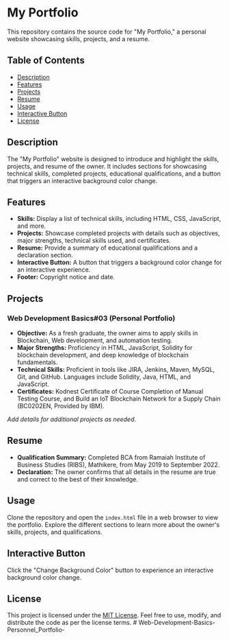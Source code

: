 # My Portfolio

This repository contains the source code for "My Portfolio," a personal website showcasing skills, projects, and a resume.

## Table of Contents

- [Description](#description)
- [Features](#features)
- [Projects](#projects)
- [Resume](#resume)
- [Usage](#usage)
- [Interactive Button](#interactive-button)
- [License](#license)

## Description

The "My Portfolio" website is designed to introduce and highlight the skills, projects, and resume of the owner. It includes sections for showcasing technical skills, completed projects, educational qualifications, and a button that triggers an interactive background color change.

## Features

- **Skills:** Display a list of technical skills, including HTML, CSS, JavaScript, and more.
- **Projects:** Showcase completed projects with details such as objectives, major strengths, technical skills used, and certificates.
- **Resume:** Provide a summary of educational qualifications and a declaration section.
- **Interactive Button:** A button that triggers a background color change for an interactive experience.
- **Footer:** Copyright notice and date.

## Projects

### Web Development Basics#03 (Personal Portfolio)

- **Objective:** As a fresh graduate, the owner aims to apply skills in Blockchain, Web development, and automation testing.
- **Major Strengths:** Proficiency in HTML, JavaScript, Solidity for blockchain development, and deep knowledge of blockchain fundamentals.
- **Technical Skills:** Proficient in tools like JIRA, Jenkins, Maven, MySQL, Git, and GitHub. Languages include Solidity, Java, HTML, and JavaScript.
- **Certificates:** Kodnest Certificate of Course Completion of Manual Testing Course, and Build an IoT Blockchain Network for a Supply Chain (BC0202EN, Provided by IBM).

_Add details for additional projects as needed._

## Resume

- **Qualification Summary:** Completed BCA from Ramaiah Institute of Business Studies (RIBS), Mathikere, from May 2019 to September 2022.
- **Declaration:** The owner confirms that all details in the resume are true and correct to the best of their knowledge.

## Usage

Clone the repository and open the `index.html` file in a web browser to view the portfolio. Explore the different sections to learn more about the owner's skills, projects, and qualifications.

## Interactive Button

Click the "Change Background Color" button to experience an interactive background color change.

## License

This project is licensed under the [MIT License](LICENSE). Feel free to use, modify, and distribute the code as per the license terms.
#   W e b - D e v e l o p m e n t - B a s i c s - P e r s o n n e l _ P o r t f o l i o -  
 